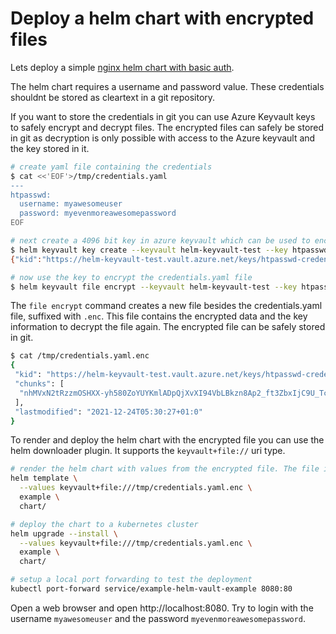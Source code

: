 # Deploy a helm chart with encrypted files

Lets deploy a simple [nginx helm chart with basic auth](./chart/).

The helm chart requires a username and password value. These credentials shouldnt be stored
as cleartext in a git repository.

If you want to store the credentials in git you can use Azure Keyvault keys to safely encrypt and decrypt files.
The encrypted files can safely be stored in git as decryption is only possible with access to the Azure keyvault and the key stored in it.

```bash
# create yaml file containing the credentials
$ cat <<'EOF'>/tmp/credentials.yaml
---
htpasswd:
  username: myawesomeuser
  password: myevenmoreawesomepassword
EOF

# next create a 4096 bit key in azure keyvault which can be used to encrypt the file
$ helm keyvault key create --keyvault helm-keyvault-test --key htpasswd-credentials
{"kid":"https://helm-keyvault-test.vault.azure.net/keys/htpasswd-credentials/ba28ad7ebb7f4f668a0d4561d9e40e02","name":"htpasswd-credentials","keyvault":"helm-keyvault-test","version":"ba28ad7ebb7f4f668a0d4561d9e40e02"}

# now use the key to encrypt the credentials.yaml file
$ helm keyvault file encrypt --keyvault helm-keyvault-test --key htpasswd-credentials --file /tmp/credentials.yaml
```

The `file encrypt` command creates a new file besides the credentials.yaml file, suffixed with `.enc`. This file contains the encrypted data and the key information to decrypt the file again.
The encrypted file can be safely stored in git.

```bash
$ cat /tmp/credentials.yaml.enc 
{
 "kid": "https://helm-keyvault-test.vault.azure.net/keys/htpasswd-credentials/ba28ad7ebb7f4f668a0d4561d9e40e02",
 "chunks": [
  "nhMVxN2tRzzmOSHXX-yh580ZoYUYKmlADpQjXvXI94VbLBkzn8Ap2_ft3ZbxIjC9U_TcQ15-SC7pLf5441j3sUGPQKbysmvevjJ_yDS5ZpvD_tuTNtPAlZvsVYNBXBr6N6ClorLRr8VXAgc4zHV7flGndTVImjyR35qdtINqDuxoobpT5TjZfRxRf5Dgxt3GqkrqaJxCxv1TkFL_9goOg3yBXMDFKor7AucAAZ-Rqo9LsqVwKcoKjUAHW939lH6fG7AuaFIy_owv4_86KYr6zxuNp2PqeJbjyeNCn-cBY3reMFHNcnBVKwzUOd_nCf-EB_iaVtpo8ZOECjPglxcWKaIX5M1cylUAFgQ-7q_YBpQqc0IQKN7m6ki9dThdZEDWhdLsTu0VLzG-6dswmYkpFK7K35qJOzH2AEolxUoXi57eBZ5lcCwasQN4DO_ojXRSq-T-8PQPU9S1WWpBAbopK_kEEgbm-JYWJeSRRTo1x_LRoY74xg7zVIVwcBmBNDuowQ3GvqhW-vb3TjwhrEUGEDbK0TDGdE817CQvER7yR_1vPhmGeIkOEqn3XG4wJNv1NeCqz56QiTllSLANMvvKU5bDFfnK5WOGcB7LEhWpxprDsKwb5Z_ayFSF_A7r6fwGqHPHNW4tR3xhlVq2YTDZI8w1xRbXlk4CUdDD4RjDtCY"
 ],
 "lastmodified": "2021-12-24T05:30:27+01:0"
} 
```

To render and deploy the helm chart with the encrypted file you can use the helm downloader plugin. It supports the `keyvault+file://` uri type.


```bash
# render the helm chart with values from the encrypted file. The file is decrypted during execution and print to stdout.
helm template \
  --values keyvault+file:///tmp/credentials.yaml.enc \
  example \
  chart/

# deploy the chart to a kubernetes cluster
helm upgrade --install \
  --values keyvault+file:///tmp/credentials.yaml.enc \
  example \
  chart/

# setup a local port forwarding to test the deployment
kubectl port-forward service/example-helm-vault-example 8080:80 
```

Open a web browser and open http://localhost:8080.
Try to login with the username `myawesomeuser` and the password `myevenmoreawesomepassword`.

